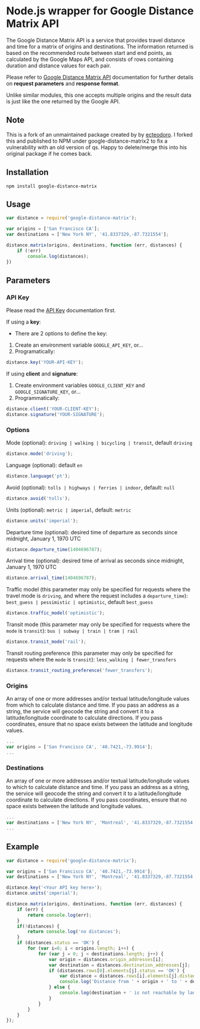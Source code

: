 # Node.js wrapper for Google Distance Matrix API

The Google Distance Matrix API is a service that provides travel distance and time for a matrix of origins and destinations. The information returned is based on the recommended route between start and end points, as calculated by the Google Maps API, and consists of rows containing duration and distance values for each pair.

Please refer to [Google Distance Matrix API](https://developers.google.com/maps/documentation/distancematrix/) documentation for further details on **request parameters** and **response format**.

Unlike similar modules, this one accepts multiple origins and the result data is just like the one returned by the Google API.

## Note
This is a fork of an unmaintained package created by by [ecteodoro](https://github.com/ecteodoro/google-distance-matrix). I forked this and published to NPM under google-distance-matrix2 to fix a vulnerability with an old version of qs. Happy to delete/merge this into his original package if he comes back.

## Installation

`npm install google-distance-matrix`

## Usage
```javascript
var distance = require('google-distance-matrix');

var origins = ['San Francisco CA'];
var destinations = ['New York NY', '41.8337329,-87.7321554'];

distance.matrix(origins, destinations, function (err, distances) {
    if (!err)
        console.log(distances);
})
```
## Parameters

### API Key

Please read the [API Key](https://developers.google.com/maps/documentation/distancematrix/#api_key) documentation first.

If using a **key**:

* There are 2 options to define the key:  

1. Create an environment variable `GOOGLE_API_KEY`, or...  
2. Programatically:
```javascript
distance.key('YOUR-API-KEY');
```

If using **client** and **signature**:  

1. Create environment variables `GOOGLE_CLIENT_KEY` and `GOOGLE_SIGNATURE_KEY`, or...  
2. Programmatically:
```javascript
distance.client('YOUR-CLIENT-KEY');
distance.signature('YOUR-SIGNATURE');
```

### Options

Mode (optional): `driving | walking | bicycling | transit`, default `driving`  

```javascript
distance.mode('driving');
```

Language (optional): default `en`

```javascript
distance.language('pt');
```

Avoid (optional): `tolls | highways | ferries | indoor`, default: `null`

```javascript
distance.avoid('tolls');
```

Units (optional): `metric | imperial`, default: `metric`

```javascript
distance.units('imperial');
```

Departure time (optional): desired time of departure as seconds since midnight, January 1, 1970 UTC

```javascript
distance.departure_time(1404696787);
```

Arrival time (optional): desired time of arrival as seconds since midnight, January 1, 1970 UTC

```javascript
distance.arrival_time(1404696787);
```

Traffic model (this parameter may only be specified for requests where the travel mode is `driving`, and where the request includes a `departure_time`): `best_guess | pessimistic | optimistic`, default `best_guess`

```javascript
distance.traffic_model('optimistic');
```

Transit mode (this parameter may only be specified for requests where the `mode` is `transit`): `bus | subway | train | tram | rail` 

```javascript
distance.transit_mode('rail');
```

Transit routing preference (this parameter may only be specified for requests where the `mode` is `transit`): `less_walking | fewer_transfers`

```javascript
distance.transit_routing_preference('fewer_transfers');
```

### Origins
An array of one or more addresses and/or textual latitude/longitude values from which to calculate distance and time. If you pass an address as a string, the service will geocode the string and convert it to a latitude/longitude coordinate to calculate directions. If you pass coordinates, ensure that no space exists between the latitude and longitude values.
```javascript
...
var origins = ['San Francisco CA', '40.7421,-73.9914'];
...
```
### Destinations
An array of one or more addresses and/or textual latitude/longitude values to which to calculate distance and time. If you pass an address as a string, the service will geocode the string and convert it to a latitude/longitude coordinate to calculate directions. If you pass coordinates, ensure that no space exists between the latitude and longitude values.
```javascript
...
var destinations = ['New York NY', 'Montreal', '41.8337329,-87.7321554', 'Honolulu'];
...
```
## Example

```javascript
var distance = require('google-distance-matrix');

var origins = ['San Francisco CA', '40.7421,-73.9914'];
var destinations = ['New York NY', 'Montreal', '41.8337329,-87.7321554', 'Honolulu'];

distance.key('<Your API key here>');
distance.units('imperial');

distance.matrix(origins, destinations, function (err, distances) {
    if (err) {
        return console.log(err);
    }
    if(!distances) {
        return console.log('no distances');
    }
    if (distances.status == 'OK') {
        for (var i=0; i < origins.length; i++) {
            for (var j = 0; j < destinations.length; j++) {
                var origin = distances.origin_addresses[i];
                var destination = distances.destination_addresses[j];
                if (distances.rows[0].elements[j].status == 'OK') {
                    var distance = distances.rows[i].elements[j].distance.text;
                    console.log('Distance from ' + origin + ' to ' + destination + ' is ' + distance);
                } else {
                    console.log(destination + ' is not reachable by land from ' + origin);
                }
            }
        }
    }
});
```
